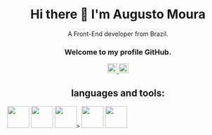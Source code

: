 <h1 align='center'>
  Hi there 👋 I'm Augusto Moura
</h1>

<p align='center'>
  A Front-End developer from Brazil.
</p>
<h3 align='center'>
  Welcome to my profile GitHub.
</h3>

<p align='center'>
  <a width='40' href="https://www.linkedin.com/in/augusto-moura-5072b5181/" >
    <img alt="Abhishek's LinkedIN" width="22px" src="https://raw.githubusercontent.com/peterthehan/peterthehan/master/assets/linkedin.svg" />
  </a>
  <a width='40' href="https://www.instagram.com/1.guttomoura/">
    <img alt="Abhishek's Instagram" width="22px" src="https://raw.githubusercontent.com/hussainweb/hussainweb/main/icons/instagram.png" />
  </a>
</p>

<h2 align='center'>
  languages and tools: 
</h2>

<code><img width='50' height='50' src="https://cdn.jsdelivr.net/gh/devicons/devicon/icons/javascript/javascript-plain.svg" /></code>
<code><img width='50' height='50' src="https://cdn.jsdelivr.net/gh/devicons/devicon/icons/typescript/typescript-original.svg" /></code>
<code><img width='50' height='50' src="https://cdn.jsdelivr.net/gh/devicons/devicon/icons/react/react-original-wordmark.svg" />></code>
<code><img width='50' height='50' src="https://cdn.jsdelivr.net/gh/devicons/devicon/icons/nodejs/nodejs-plain.svg" /></code>
<code><img width='50' height='50' src="https://cdn.jsdelivr.net/gh/devicons/devicon/icons/firebase/firebase-plain-wordmark.svg" /></code>
<!--
**gutto-moura/gutto-moura** is a ✨ _special_ ✨ repository because its `README.md` (this file) appears on your GitHub profile.

Here are some ideas to get you started:

- 🔭 I’m currently working on ...
- 🌱 I’m currently learning ...
- 👯 I’m looking to collaborate on ...
- 🤔 I’m looking for help with ...
- 💬 Ask me about ...
- 📫 How to reach me: ...
- 😄 Pronouns: ...
- ⚡ Fun fact: ...
-->
